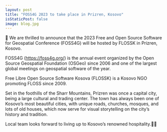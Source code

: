 ```yaml
---
layout: post
title: "FOSS4G 2023 to take place in Prizren, Kosovo"
isStaticPost: false
image: blog.jpg
---
```


🎉 We are thrilled to announce that the 2023 Free and Open Source Software for Geospatial Conference (FOSS4G) will be hosted by FLOSSK in Prizren, Kosovo.

FOSS4G (<https://foss4g.org/>) is the annual event organized by the Open Source Geospatial Foundation (OSGeo) since 2006 and one of the largest global meetings on geospatial software of the year.

Free Libre Open Source Software Kosova (FLOSSK) is a Kosovo NGO promoting FLOSS since 2009.

Set in the foothills of the Sharr Mountains, Prizren was once a capital city, being a large cultural and trading center. The town has always been one of Kosovo’s most beautiful cities, with unique roads, churches, mosques, and lots of old houses, which now serve for visual storytelling on the city’s history and tradition.

Local team looks forward to living up to Kosovo’s renowned hospitality.🎇🎇